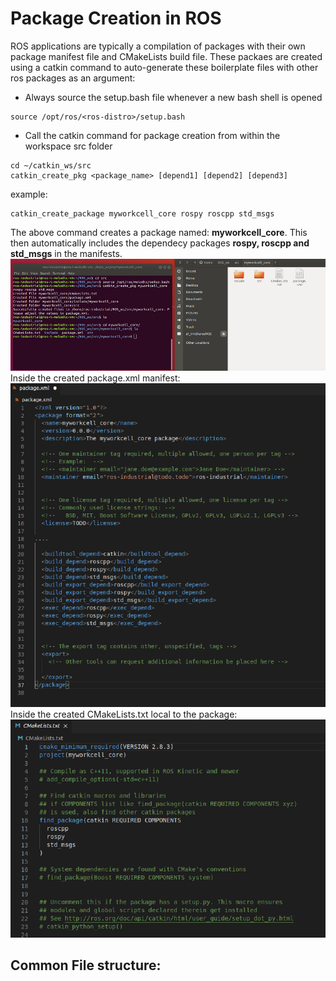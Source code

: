 # Package Creation in ROS 
ROS applications are typically a compilation of packages with their own package manifest file and CMakeLists build file. 
These packaes are created using a catkin command to auto-generate these boilerplate files with other ros packages as an argument:
* Always source the setup.bash file whenever a new bash shell is opened
```
source /opt/ros/<ros-distro>/setup.bash
```
* Call the catkin command for package creation from within the workspace src folder
```
cd ~/catkin_ws/src
catkin_create_pkg <package_name> [depend1] [depend2] [depend3] 
```
example:
```
catkin_create_package myworkcell_core rospy roscpp std_msgs
```
The above command creates a package named: <b>myworkcell_core</b>.
This then automatically includes the dependecy packages <b>rospy, roscpp and std_msgs</b> in the manifests.
  ![alt-text](../images/package_creation.PNG?raw=True)</br>
Inside the created package.xml manifest:  
  ![alt-text](../images/pkg_xml.PNG?raw=True)  
Inside the created CMakeLists.txt local to the package:  
  ![alt-text](../images/pkg_makefile.PNG?raw=True)  
## Common File structure:
